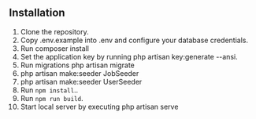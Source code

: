 





## Installation

1. Clone the repository.
2. Copy .env.example into .env and configure your database credentials.
3. Run composer install
4. Set the application key by running php artisan key:generate --ansi.
5. Run migrations php artisan migrate
5. php artisan make:seeder JobSeeder
5. php artisan make:seeder UserSeeder
6. Run `npm install`..
7. Run `npm run build`.
8. Start local server by executing php artisan serve

